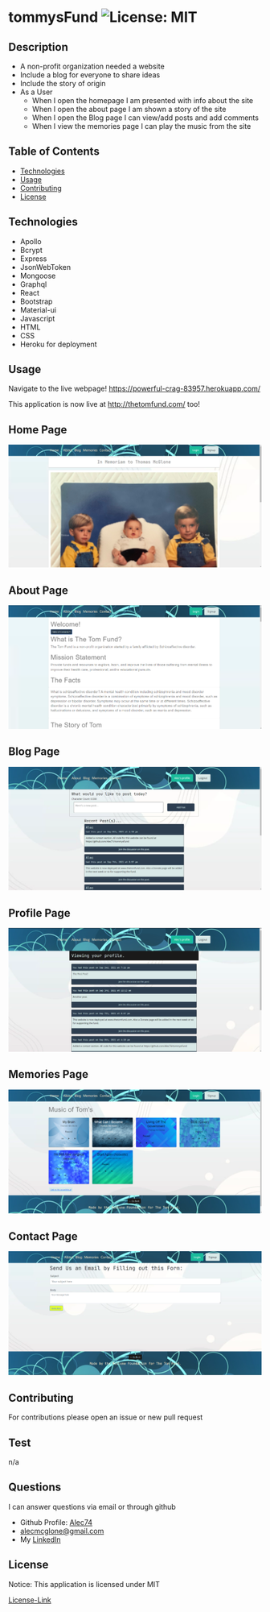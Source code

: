 # tommysFund ![License: MIT](https://img.shields.io/badge/License-MIT-yellow.svg)

  ## Description

  * A non-profit organization needed a website
  * Include a blog for everyone to share ideas
  * Include the story of origin
  * As a User
    * When I open the homepage I am presented with info about the site
    * When I open the about page I am shown a story of the site
    * When I open the Blog page I can view/add posts and add comments
    * When I view the memories page I can play the music from the site

  
  
  ## Table of Contents
  * [Technologies](#technologies)
  * [Usage](#usage)
  * [Contributing](#contributing)
  * [License](#license)
  
  ## Technologies

  * Apollo
  * Bcrypt
  * Express
  * JsonWebToken
  * Mongoose
  * Graphql
  * React
  * Bootstrap
  * Material-ui
  * Javascript
  * HTML
  * CSS
  * Heroku for deployment

  ## Usage

  Navigate to the live webpage! https://powerful-crag-83957.herokuapp.com/

  This application is now live at http://thetomfund.com/ too!

  ## Home Page
  ![image of webpage](./images/Home.png)
  ## About Page
  ![image of webpage](./images/About.png)
  ## Blog Page
  ![image of webpage](./images/Blog.png)
  ## Profile Page
  ![image of webpage](./images/Profile.png)
  ## Memories Page
  ![image of webpage](./images/Memories.png)
  ## Contact Page
  ![image of webpage](./images/Contact.png)

  ## Contributing

  For contributions please open an issue or new pull request

  ## Test

  n/a
  
  ## Questions

  I can answer questions via email or through github

  * Github Profile: [Alec74](https://github.com/Alec74)
  * alecmcglone@gmail.com
  * My [LinkedIn](https://www.linkedin.com/in/alec-mcglone-900904206/)
  
  ## License
  Notice: This application is licensed under MIT
  
  [License-Link](./LICENSE)
